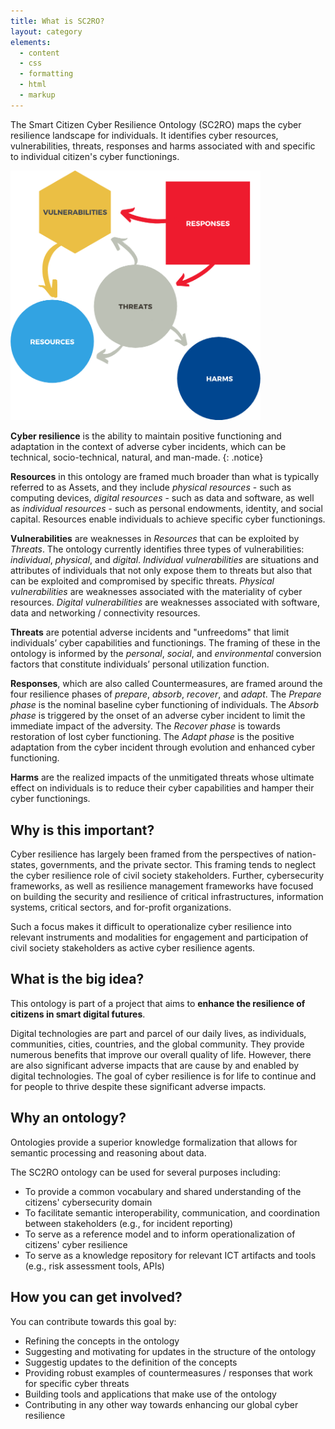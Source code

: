 ```yaml
---
title: What is SC2RO?
layout: category
elements:
  - content
  - css
  - formatting
  - html
  - markup
---
```


The Smart Citizen Cyber Resilience Ontology (SC2RO) maps the cyber resilience landscape for individuals. It identifies cyber resources, vulnerabilities, threats, responses and harms associated with and specific to individual citizen's cyber functionings.

<img src="images/onto_elements.png" width=400 class="align-center" />

**Cyber resilience** is the ability to maintain positive functioning and adaptation in the context of adverse cyber incidents, which can be technical, socio-technical, natural, and man-made.
{: .notice}

**Resources** in this ontology are framed much broader than what is typically referred to as Assets, and they include *physical resources* - such as computing devices, *digital resources* - such as data and software, as well as *individual resources* - such as personal endowments, identity, and social capital. Resources enable individuals to achieve specific cyber functionings.

**Vulnerabilities** are weaknesses in *Resources* that can be exploited by *Threats*. The ontology currently identifies three types of vulnerabilities: *individual*, *physical*, and *digital*. *Individual vulnerabilities* are situations and attributes of individuals that not only expose them to threats but also that can be exploited and compromised by specific threats. *Physical vulnerabilities* are weaknesses associated with the materiality of cyber resources. *Digital vulnerabilities* are weaknesses associated with software, data and networking / connectivity resources.

**Threats** are potential adverse incidents and "unfreedoms" that limit individuals’ cyber capabilities and functionings. The framing of these in the ontology is informed by the *personal*, *social*, and *environmental* conversion factors that constitute individuals’ personal utilization function.

**Responses**, which are also called Countermeasures, are framed around the four resilience phases of *prepare*, *absorb*, *recover*, and *adapt*. The *Prepare phase* is the nominal baseline cyber functioning of individuals. The *Absorb phase* is triggered by the onset of an adverse cyber incident to limit the immediate impact of the adversity. The *Recover phase* is towards restoration of lost cyber functioning. The *Adapt phase* is the positive adaptation from the cyber incident through evolution and enhanced cyber functioning.

**Harms** are the realized impacts of the unmitigated threats whose ultimate effect on individuals is to reduce their cyber capabilities and hamper their cyber functionings.

## Why is this important?
Cyber resilience has largely been framed from the perspectives of nation-states, governments, and the private sector. This framing tends to neglect the cyber resilience role of civil society stakeholders. Further, cybersecurity frameworks, as well as resilience management frameworks have focused on building the security and resilience of critical infrastructures, information systems, critical sectors, and for-profit organizations. 

Such a focus makes it difficult to operationalize cyber resilience into relevant instruments and modalities for engagement and participation of civil society stakeholders as active cyber resilience agents.

## What is the big idea?
This ontology is part of a project that aims to **enhance the resilience of citizens in smart digital futures**. 

Digital technologies are part and parcel of our daily lives, as individuals, communities, cities, countries, and the global community. They provide numerous benefits that improve our overall quality of life. However, there are also significant adverse impacts that are cause by and enabled by digital technologies. The goal of cyber resilience is for life to continue and for people to thrive despite these significant adverse impacts.

## Why an ontology?
Ontologies provide a superior knowledge formalization that allows for semantic processing and reasoning about data.

The SC2RO ontology can be used for several purposes including:

* To provide a common vocabulary and shared understanding of the citizens' cybersecurity domain
* To facilitate semantic interoperability, communication, and coordination between stakeholders (e.g., for incident reporting)
* To serve as a reference model and to inform operationalization of citizens' cyber resilience
* To serve as a knowledge repository for relevant ICT artifacts and tools (e.g., risk assessment tools, APIs)

## How you can get involved?
You can contribute towards this goal by:

* Refining the concepts in the ontology
* Suggesting and motivating for updates in the structure of the ontology
* Suggestig updates to the definition of the concepts
* Providing robust examples of countermeasures / responses that work for specific cyber threats
* Building tools and applications that make use of the ontology
* Contributing in any other way towards enhancing our global cyber resilience
